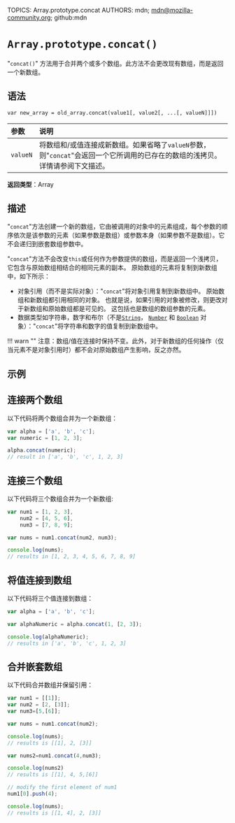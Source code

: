 TOPICS: Array.prototype.concat
AUTHORS: mdn; mdn@mozilla-community.org; github:mdn

# `Array.prototype.concat()`

"`concat()`" 方法用于合并两个或多个数组。此方法不会更改现有数组，而是返回一个新数组。

## 语法

```html
var new_array = old_array.concat(value1[, value2[, ...[, valueN]]])
```

| 参数 | 说明 |
| :-- | :-- |
| `valueN` | 将数组和/或值连接成新数组。如果省略了`valueN`参数，则"`concat`"会返回一个它所调用的已存在的数组的浅拷贝。详情请参阅下文描述。 |

**返回类型**：Array

## 描述

"`concat`"方法创建一个新的数组，它由被调用的对象中的元素组成，每个参数的顺序依次是该参数的元素（如果参数是数组）或参数本身（如果参数不是数组）。它不会递归到嵌套数组参数中。

"`concat`"方法不会改变`this`或任何作为参数提供的数组，而是返回一个浅拷贝，它包含与原始数组相结合的相同元素的副本。 原始数组的元素将复制到新数组中，如下所示：

- 对象引用（而不是实际对象）："`concat`"将对象引用复制到新数组中。 原始数组和新数组都引用相同的对象。 也就是说，如果引用的对象被修改，则更改对于新数组和原始数组都是可见的。 这包括也是数组的数组参数的元素。
- 数据类型如字符串，数字和布尔（不是[`String`](/zh-hans/webfrontend/String_Object)，
[`Number`](/zh-hans/webfrontend/Number_Object) 和 [`Boolean`](/zh-hans/webfrontend/Boolean_Object) 对象）："`concat`"将字符串和数字的值复制到新数组中。

!!! warn ""
    注意：数组/值在连接时保持不变。此外，对于新数组的任何操作（仅当元素不是对象引用时）都不会对原始数组产生影响，反之亦然。

## 示例

## 连接两个数组

以下代码将两个数组合并为一个新数组：

```javascript
var alpha = ['a', 'b', 'c'];
var numeric = [1, 2, 3];

alpha.concat(numeric);
// result in ['a', 'b', 'c', 1, 2, 3]
```

## 连接三个数组

以下代码将三个数组合并为一个新数组:

```javascript
var num1 = [1, 2, 3],
    num2 = [4, 5, 6],
    num3 = [7, 8, 9];

var nums = num1.concat(num2, num3);

console.log(nums);
// results in [1, 2, 3, 4, 5, 6, 7, 8, 9]
```

## 将值连接到数组

以下代码将三个值连接到数组：

```javascript
var alpha = ['a', 'b', 'c'];

var alphaNumeric = alpha.concat(1, [2, 3]);

console.log(alphaNumeric);
// results in ['a', 'b', 'c', 1, 2, 3]
```

## 合并嵌套数组

以下代码合并数组并保留引用：

```javascript
var num1 = [[1]];
var num2 = [2, [3]];
var num3=[5,[6]];

var nums = num1.concat(num2);

console.log(nums);
// results is [[1], 2, [3]]

var nums2=num1.concat(4,num3);

console.log(nums2)
// results is [[1], 4, 5,[6]]

// modify the first element of num1
num1[0].push(4);

console.log(nums);
// results is [[1, 4], 2, [3]]
```
